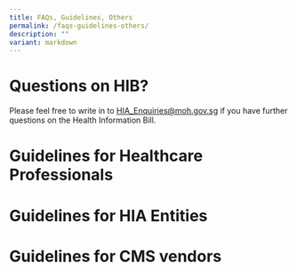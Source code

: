 ```yaml
---
title: FAQs, Guidelines, Others
permalink: /faqs-guidelines-others/
description: ""
variant: markdown
---
```

# Questions on HIB?
Please feel free to write in to HIA_Enquiries@moh.gov.sg if you have further questions on the Health Information Bill. 
# Guidelines for Healthcare Professionals
# Guidelines for HIA Entities
# Guidelines for CMS vendors